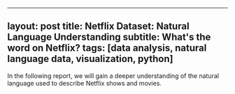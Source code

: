 
---
layout: post
title: Netflix Dataset: Natural Language Understanding
subtitle: What's the word on Netflix?
tags: [data analysis, natural language data, visualization, python]
---


In the following report, we will gain a deeper understanding of the natural language used to describe Netflix shows and movies.
